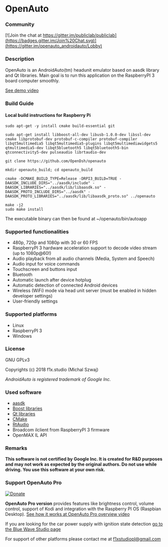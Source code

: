 
# OpenAuto

### Community
[![Join the chat at https://gitter.im/publiclab/publiclab](https://badges.gitter.im/Join%20Chat.svg)](https://gitter.im/openauto_androidauto/Lobby)

### Description
OpenAuto is an AndroidAuto(tm) headunit emulator based on aasdk library and Qt libraries. Main goal is to run this application on the RaspberryPI 3 board computer smoothly.

[See demo video](https://www.youtube.com/watch?v=k9tKRqIkQs8)

### Build Guide
#### Local build instructions for Raspberry Pi

```sudo apt-get update
sudo apt-get -y install cmake build-essential git

sudo apt-get install libboost-all-dev libusb-1.0.0-dev libssl-dev cmake libprotobuf-dev protobuf-c-compiler protobuf-compiler libqt5multimedia5 libqt5multimedia5-plugins libqt5multimediawidgets5 qtmultimedia5-dev libqt5bluetooth5 libqt5bluetooth5-bin qtconnectivity5-dev pulseaudio librtaudio-dev

git clone https://github.com/OpenDsh/openauto

mkdir openauto_build; cd openauto_build

cmake -DCMAKE_BUILD_TYPE=Release -DRPI3_BUILD=TRUE -DAASDK_INCLUDE_DIRS="../aasdk/include" -DAASDK_LIBRARIES="../aasdk/lib/libaasdk.so" -DAASDK_PROTO_INCLUDE_DIRS="../aasdk" -DAASDK_PROTO_LIBRARIES="../aasdk/lib/libaasdk_proto.so" ../openauto

make -j2
sudo make install
```

The executable binary can then be found at ~/openauto/bin/autoapp

### Supported functionalities
 - 480p, 720p and 1080p with 30 or 60 FPS
 - RaspberryPI 3 hardware acceleration support to decode video stream (up to 1080p@60!)
 - Audio playback from all audio channels (Media, System and Speech)
 - Audio input for voice commands
 - Touchscreen and buttons input
 - Bluetooth
 - Automatic launch after device hotplug
 - Automatic detection of connected Android devices
 - Wireless (WiFi) mode via head unit server (must be enabled in hidden developer settings)
 - User-friendly settings

### Supported platforms

 - Linux
 - RaspberryPI 3
 - Windows

### License
GNU GPLv3

Copyrights (c) 2018 f1x.studio (Michal Szwaj)

*AndroidAuto is registered trademark of Google Inc.*

### Used software
 - [aasdk](https://github.com/f1xpl/aasdk)
 - [Boost libraries](http://www.boost.org/)
 - [Qt libraries](https://www.qt.io/)
 - [CMake](https://cmake.org/)
 - [RtAudio](https://www.music.mcgill.ca/~gary/rtaudio/playback.html)
 - Broadcom ilclient from RaspberryPI 3 firmware
 - OpenMAX IL API

### Remarks
**This software is not certified by Google Inc. It is created for R&D purposes and may not work as expected by the original authors. Do not use while driving. You use this software at your own risk.**

### Support OpenAuto Pro
[![Donate](https://img.shields.io/badge/Donate-PayPal-green.svg)](https://www.paypal.com/cgi-bin/webscr?cmd=_s-xclick&hosted_button_id=R4HXE5ESDR4U4)

**OpenAuto Pro version** provides features like brightness control, volume control, support of Kodi and integration with the Raspberry PI OS (Raspbian Desktop). [See how it works at OpenAuto Pro overview video](https://www.youtube.com/watch?v=9sTOMI1qTiA)

If you are looking for the car power supply with ignition state detection [go to the Blue Wave Studio page](https://bluewavestudio.io/index.php/bluewave-shop)

For support of other platforms please contact me at f1xstudiopl@gmail.com